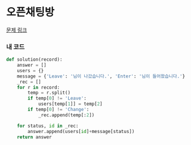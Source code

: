 # 오픈채팅방

[문제 링크](https://programmers.co.kr/learn/courses/30/lessons/42888)

### 내 코드
```python
def solution(record):
    answer = []
    users = {}
    message = {'Leave': '님이 나갔습니다.', 'Enter': '님이 들어왔습니다.'}
    _rec = []
    for r in record:
        temp = r.split()
        if temp[0] != 'Leave':
            users[temp[1]] = temp[2]
        if temp[0] != 'Change':
            _rec.append(temp[:2])

    for status, id in _rec:
        answer.append(users[id]+message[status])
    return answer
```

